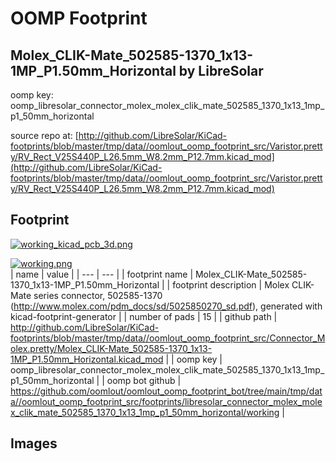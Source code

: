 # OOMP Footprint  
## Molex_CLIK-Mate_502585-1370_1x13-1MP_P1.50mm_Horizontal  by LibreSolar  
  
oomp key: oomp_libresolar_connector_molex_molex_clik_mate_502585_1370_1x13_1mp_p1_50mm_horizontal  
  
source repo at: [http://github.com/LibreSolar/KiCad-footprints/blob/master/tmp/data//oomlout_oomp_footprint_src/Varistor.pretty/RV_Rect_V25S440P_L26.5mm_W8.2mm_P12.7mm.kicad_mod](http://github.com/LibreSolar/KiCad-footprints/blob/master/tmp/data//oomlout_oomp_footprint_src/Varistor.pretty/RV_Rect_V25S440P_L26.5mm_W8.2mm_P12.7mm.kicad_mod)  
## Footprint  
  
[![working_kicad_pcb_3d.png](working_kicad_pcb_3d_600.png)](working_kicad_pcb_3d.png)  
  
[![working.png](working_600.png)](working.png)  
| name | value | 
| --- | --- | 
| footprint name | Molex_CLIK-Mate_502585-1370_1x13-1MP_P1.50mm_Horizontal | 
| footprint description | Molex CLIK-Mate series connector, 502585-1370 (http://www.molex.com/pdm_docs/sd/5025850270_sd.pdf), generated with kicad-footprint-generator | 
| number of pads | 15 | 
| github path | http://github.com/LibreSolar/KiCad-footprints/blob/master/tmp/data//oomlout_oomp_footprint_src/Connector_Molex.pretty/Molex_CLIK-Mate_502585-1370_1x13-1MP_P1.50mm_Horizontal.kicad_mod | 
| oomp key | oomp_libresolar_connector_molex_molex_clik_mate_502585_1370_1x13_1mp_p1_50mm_horizontal | 
| oomp bot github | https://github.com/oomlout/oomlout_oomp_footprint_bot/tree/main/tmp/data//oomlout_oomp_footprint_src/footprints/libresolar_connector_molex_molex_clik_mate_502585_1370_1x13_1mp_p1_50mm_horizontal/working | 
## Images  
